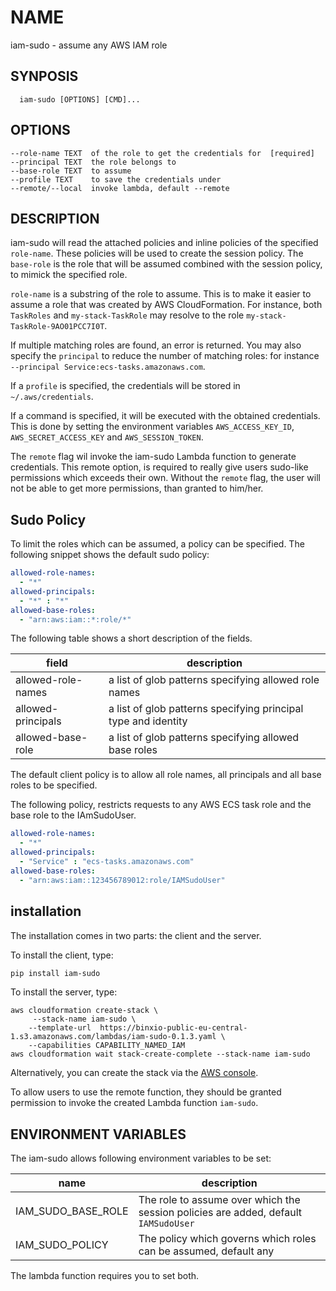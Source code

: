 # NAME

   iam-sudo - assume any AWS IAM role

## SYNPOSIS
```
  iam-sudo [OPTIONS] [CMD]...
```

## OPTIONS
```
--role-name TEXT  of the role to get the credentials for  [required]
--principal TEXT  the role belongs to
--base-role TEXT  to assume
--profile TEXT    to save the credentials under
--remote/--local  invoke lambda, default --remote
```

## DESCRIPTION
iam-sudo will read the attached policies and inline policies of the specified `role-name`.
These policies will be used to create the session policy. The `base-role` is the 
role that will be assumed combined with the session policy, to mimick the specified role.

`role-name` is a substring of the role to assume. This is to make it easier to assume a
role that was created by AWS CloudFormation. For instance, both `TaskRoles`
and `my-stack-TaskRole` may resolve to the role `my-stack-TaskRole-9AO01PCC7I0T`.

If multiple matching roles are found, an error is returned. You may also specify
the `principal` to reduce the number of matching roles: for
instance `--principal Service:ecs-tasks.amazonaws.com`.

If a `profile` is specified, the credentials will be stored in `~/.aws/credentials`. 

If a command is specified, it will be executed with the obtained credentials. This is done
by setting the environment variables `AWS_ACCESS_KEY_ID`, `AWS_SECRET_ACCESS_KEY` and `AWS_SESSION_TOKEN`.

The `remote` flag wil invoke the iam-sudo Lambda function to generate credentials. This
remote option, is required to really give users sudo-like permissions which exceeds
their own. Without the `remote` flag, the user will not be able to get more
permissions, than granted to him/her.

## Sudo Policy
To limit the roles which can be assumed, a policy can be specified. The following
snippet shows the default sudo policy:

```yaml
allowed-role-names:
  - "*"
allowed-principals:
  - "*" : "*"
allowed-base-roles:
  - "arn:aws:iam::*:role/*"
```
The following table shows a short description of the fields.

| field | description |
| ----- | ------------|
| allowed-role-names| a list of glob patterns specifying allowed role names|
| allowed-principals| a list of glob patterns specifying principal type and identity |
| allowed-base-role | a list of glob patterns specifying allowed base roles|

The default client policy is to allow all role names, all principals and all base
roles to be specified.

The following policy, restricts requests to any AWS ECS task role and the base
role to the IAmSudoUser.

```yaml
allowed-role-names:
  - "*"
allowed-principals:
  - "Service" : "ecs-tasks.amazonaws.com"
allowed-base-roles:
  - "arn:aws:iam::123456789012:role/IAMSudoUser"
```

## installation
The installation comes in two parts: the client and the server.

To install the client, type:

```sh
pip install iam-sudo
```

To install the server, type:

```
aws cloudformation create-stack \
     --stack-name iam-sudo \
    --template-url  https://binxio-public-eu-central-1.s3.amazonaws.com/lambdas/iam-sudo-0.1.3.yaml \
    --capabilities CAPABILITY_NAMED_IAM
aws cloudformation wait stack-create-complete --stack-name iam-sudo
```

Alternatively, you can create the stack via
the [AWS console](https://console.aws.amazon.com/cloudformation/home?#/stacks/new?stackName=iam-sudo&templateURL=https%3A%2F%2Fbinxio-public-eu-central-1.s3.amazonaws.com%2Flambdas%2Fiam-sudo-0.1.3.yaml).

To allow users to use the remote function, they should be granted permission to
invoke the created Lambda function `iam-sudo`.

## ENVIRONMENT VARIABLES
The iam-sudo allows following environment variables to be set:

| name | description|
|------|------------|
| IAM\_SUDO\_BASE\_ROLE | The role to assume over which the session policies are added, default `IAMSudoUser`|
| IAM\_SUDO\_POLICY | The policy which governs which roles can be assumed, default any |

The lambda function requires you to set both.
